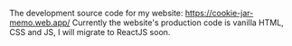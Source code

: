 The development source code for my website: https://cookie-jar-memo.web.app/
Currently the website's production code is vanilla HTML, CSS and JS, I will migrate to ReactJS soon.
